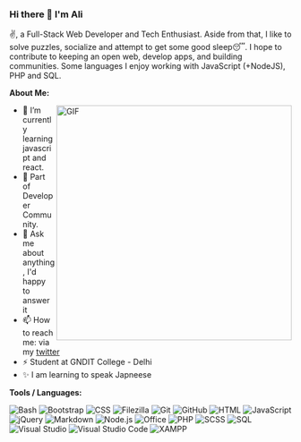 ### Hi there 👋 I'm Ali

<!-- **brownpanthera/brownpanthera** is a ✨ _special_ ✨ repository because its `README.md` (this file) appears on your GitHub profile. -->

✌️, a Full-Stack Web Developer and Tech Enthusiast. Aside from that, I like to solve puzzles, socialize and attempt to get some good sleep😴. I hope to contribute to keeping an open web, develop apps, and building communities. Some languages I enjoy working with JavaScript (+NodeJS), PHP and SQL.


**About Me:**

<img align="right" width=420px alt="GIF" src="https://media.giphy.com/media/jTNG3RF6EwbkpD4LZx/giphy.gif" />

- 🌱 I’m currently learning javascript and react.
- 👯 Part of Developer Community.
- 💬 Ask me about anything, I'd happy to answer it
- 📫 How to reach me: via my [twitter](https://twitter.com/baesicallyali)
- ⚡ Student at GNDIT College - Delhi
- ✨ I am learning to speak Japneese

**Tools / Languages:**

![Bash](https://img.shields.io/badge/-Bash-05122A?style=flat&logo=gnu-bash&logoColor=4EAA25)
![Bootstrap](https://img.shields.io/badge/-Bootstrap-05122A?style=flat&logo=bootstrap&logoColor=563D7C)
![CSS](https://img.shields.io/badge/-CSS-05122A?style=flat&logo=CSS3&logoColor=1572B6)
![Filezilla](https://img.shields.io/badge/-Filezilla-05122A?style=flat&logo=filezilla&logoColor=BF0000)
![Git](https://img.shields.io/badge/-Git-05122A?style=flat&logo=git)
![GitHub](https://img.shields.io/badge/-GitHub-05122A?style=flat&logo=github)
![HTML](https://img.shields.io/badge/-HTML-05122A?style=flat&logo=HTML5)
![JavaScript](https://img.shields.io/badge/-JavaScript-05122A?style=flat&logo=javascript)
![jQuery](https://img.shields.io/badge/-jQuery-05122A?style=flat&logo=jquery&logoColor=0769AD)
![Markdown](https://img.shields.io/badge/-Markdown-05122A?style=flat&logo=markdown)
![Node.js](https://img.shields.io/badge/-Node.js-05122A?style=flat&logo=node.js)
![Office](https://img.shields.io/badge/-Office-05122A?style=flat&logo=microsoft-office&logoColor=D83B01)
![PHP](https://img.shields.io/badge/-PHP-05122A?style=flat&logo=php&logoColor=777BB4)
![SCSS](https://img.shields.io/badge/-SCSS-05122A?style=flat&logo=sass&logoColor=CC6699)
![SQL](https://img.shields.io/badge/-SQL-05122A?style=flat&logo=mysql&logoColor=4479A1)
![Visual Studio](https://img.shields.io/badge/-Visual%20Studio-05122A?style=flat&logo=visual-studio&logoColor=5C2D91)
![Visual Studio Code](https://img.shields.io/badge/-Visual%20Studio%20Code-05122A?style=flat&logo=visual-studio-code&logoColor=007ACC)
![XAMPP](https://img.shields.io/badge/-XAMPP-05122A?style=flat&logo=xampp&logoColor=FB7A24)

